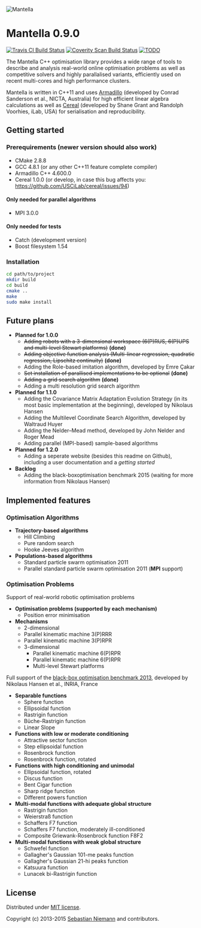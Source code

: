 ![Mantella](http://sebastianniemann.github.io/OnlineOptimisation/images/Mantella.png)

Mantella 0.9.0
====================================
[![Travis CI Build Status](https://travis-ci.org/SebastianNiemann/OnlineOptimisation.png?branch=master)](https://travis-ci.org/SebastianNiemann/OnlineOptimisation) [![Coverity Scan Build Status](https://scan.coverity.com/projects/3285/badge.svg)](https://scan.coverity.com/projects/3285) [![TODO](https://badge.waffle.io/sebastianniemann/onlineoptimisation.png?label=waffle:todo&title=ToDo)](https://waffle.io/sebastianniemann/onlineoptimisation)

The Mantella C++ optimisation library provides a wide range of tools to describe and analysis real-world online optimisation problems as well as competitive solvers and highly parallalised variants, efficiently used on recent multi-cores and high performance clusters. 

Mantella is written in C++11 and uses [Armadillo](http://arma.sourceforge.net/) (developed by Conrad Sanderson et al., NICTA, Australia) for high efficient linear algebra calculations as well as [Cereal](http://uscilab.github.io/cereal/) (developed by Shane Grant and Randolph Voorhies, iLab, USA) for serialisation and reproducibility.

Getting started
---------------
### Prerequirements (newer version should also work)
- CMake 2.8.8
- GCC 4.8.1 (or any other C++11 feature complete compiler)
- Armadillo C++ 4.600.0
- Cereal 1.0.0 (or develop, in case this bug affects you: https://github.com/USCiLab/cereal/issues/94)

#### Only needed for parallel algorithms
- MPI 3.0.0

#### Only needed for tests
- Catch (development version)
- Boost filesystem 1.54

### Installation
```bash
cd path/to/project
mkdir build
cd build
cmake ..
make
sudo make install
```

Future plans
------------
- **Planned for 1.0.0**
  - ~~Adding robots with a 3-dimensional workspace (6(P)RUS, 6(P)UPS and multi-level Stewart platforms)~~ **(done)**
  - ~~Adding objective function analysis (Multi-linear regression, quadratic regression, Lipschitz continuity)~~ **(done)**
  - Adding the Role-based imitation algorithm, developed by Emre Çakar
  - ~~Set installation of parallised implementations to be optional~~ **(done)**
  - ~~Adding a grid search algorithm~~ **(done)**
  - Adding a multi resolution grid search algorithm
- **Planned for 1.1.0**
  - Adding the Covariance Matrix Adaptation Evolution Strategy (in its most basic implementation at the beginning), developed by Nikolaus Hansen
  - Adding the Multilevel Coordinate Search Algorithm, developed by Waltraud Huyer
  - Adding the Nelder–Mead method, developed by John Nelder and Roger Mead
  - Adding parallel (MPI-based) sample-based algorithms
- **Planned for 1.2.0**
  - Adding a seperate website (besides this readme on Github), including a user documentation and a *getting started*
- **Backlog**
  - Adding the black-boxoptimisation benchmark 2015 (waiting for more information from Nikolaus Hansen)

Implemented features
--------------------
### Optimisation Algorithms
- **Trajectory-based algorithms**
  - Hill Climbing
  - Pure random search
  - Hooke Jeeves algorithm
- **Populations-based algorithms**
  - Standard particle swarm optimisation 2011
  - Parallel standard particle swarm optimisation 2011 (**MPI** support)

### Optimisation Problems
Support of real-world robotic optimisation problems
- **Optimisation problems (supported by each mechanism)**
  - Position error minimisation
- **Mechanisms**
  -  2-dimensional 
    - Parallel kinematic machine 3(P)RRR
    - Parallel kinematic machine 3(P)RPR
  - 3-dimensional
    - Parallel kinematic machine 6(P)RPR
    - Parallel kinematic machine 6(P)RPR
    - Multi-level Stewart platforms

Full support of the [black-box optimisation benchmark 2013](http://coco.gforge.inria.fr/doku.php?id=bbob-2013-downloads), developed by Nikolaus Hansen et al., INRIA, France
- **Separable functions**
  - Sphere function
  - Ellipsoidal function
  - Rastrigin function
  - Büche-Rastrigin function
  - Linear Slope
- **Functions with low or moderate conditioning**
  - Attractive sector function
  - Step ellipsoidal function
  - Rosenbrock function
  - Rosenbrock function, rotated
- **Functions with high conditioning and unimodal**
  - Ellipsoidal function, rotated
  - Discus function
  - Bent Cigar function
  - Sharp ridge function
  - Different powers function
- **Multi-modal functions with adequate global structure**
  - Rastrigin function
  - Weierstraß function
  - Schaffers F7 function
  - Schaffers F7 function, moderately ill-conditioned
  - Composite Griewank-Rosenbrock function F8F2
- **Multi-modal functions with weak global structure**
  - Schwefel function
  - Gallagher's Gaussian 101-me peaks function
  - Gallagher's Gaussian 21-hi peaks function
  - Katsuura function
  - Lunacek bi-Rastrigin function

License
-------
Distributed under [MIT license](http://opensource.org/licenses/MIT).

Copyright (c) 2013-2015 [Sebastian Niemann](mailto:niemann@sra.uni-hannover.de) and contributors.
